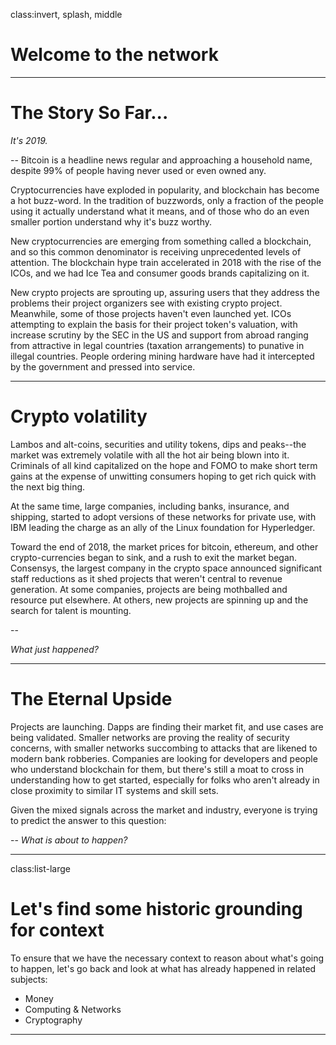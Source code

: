 class:invert, splash, middle
# Welcome to the network

---
# The Story So Far...

*It's 2019.*

--
Bitcoin is a headline news regular and approaching a household name, despite 99% of people having never used or even owned any.

Cryptocurrencies have exploded in popularity, and blockchain has become a hot buzz-word. In the tradition of buzzwords, only a fraction of the people using it actually understand what it means, and of those who do an even smaller portion understand why it's buzz worthy.

New cryptocurrencies are emerging from something called a blockchain, and so this common denominator is receiving unprecedented levels of attention. The blockchain hype train accelerated in 2018 with the rise of the ICOs, and we had Ice Tea and consumer goods brands capitalizing on it.

New crypto projects are sprouting up, assuring users that they address the problems their project organizers see with existing crypto project. Meanwhile, some of those projects haven't even launched yet. ICOs attempting to explain the basis for their project token's valuation, with increase scrutiny by the SEC in the US and support from abroad ranging from attractive in legal countries (taxation arrangements) to punative in illegal countries. People ordering mining hardware have had it intercepted by the government and pressed into service.

---
# Crypto volatility

Lambos and alt-coins, securities and utility tokens, dips and peaks--the market was extremely volatile with all the hot air being blown into it. Criminals of all kind capitalized on the hope and FOMO to make short term gains at the expense of unwitting consumers hoping to get rich quick with the next big thing.

At the same time, large companies, including banks, insurance, and shipping, started to adopt versions of these networks for private use, with IBM leading the charge as an ally of the Linux foundation for Hyperledger.

Toward the end of 2018, the market prices for bitcoin, ethereum, and other crypto-currencies began to sink, and a rush to exit the market began. Consensys, the largest company in the crypto space announced significant staff reductions as it shed projects that weren't central to revenue generation. At some companies, projects are being mothballed and resource put elsewhere. At others, new projects are spinning up and the search for talent is mounting.

--

*What just happened?*

---
# The Eternal Upside

Projects are launching. Dapps are finding their market fit, and use cases are being validated. Smaller networks are proving the reality of security concerns, with smaller networks succombing to attacks that are likened to modern bank robberies. Companies are looking for developers and people who understand blockchain for them, but there's still a moat to cross in understanding how to get started, especially for folks who aren't already in close proximity to similar IT systems and skill sets.

Given the mixed signals across the market and industry, everyone is trying to predict the answer to this question:

--
*What is about to happen?*

---
class:list-large
# Let's find some historic grounding for context

To ensure that we have the necessary context to reason about what's going to happen, let's go back and look at what has already happened in related subjects:

* Money
* Computing & Networks
* Cryptography

---
